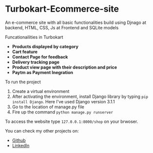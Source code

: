 # Turbokart-Ecommerce-site
An e-commerce site with all basic functionalities build using Djnago at backend, HTML, CSS, Js at Frontend and SQLite models

Funcationailities in Turbokart

* <b>Products displayed by category</b>
* <b>Cart feature</b>
* <b>Contact Page for feedback</b>
* <b>Delivery tracking page</b>
* <b>Product view page with their description and price</b>
* <b>Paytm as Payment Inegration</b>

To run the project

1) Create a virtual environment
2) After activating the environment, install Django library by typing ```pip install Django```. Here I've used Django version 3.1.1
3) Go to the location of manage.py file
4) Fire up the command ```python manage.py runserver```

To access the website type ```127.0.0.1:8000/shop```  on your brwoser.

You can check my other projects on:
* [Github](https://github.com/riturajkush)
* [LinkedIn](https://www.linkedin.com/in/rajkush/)

